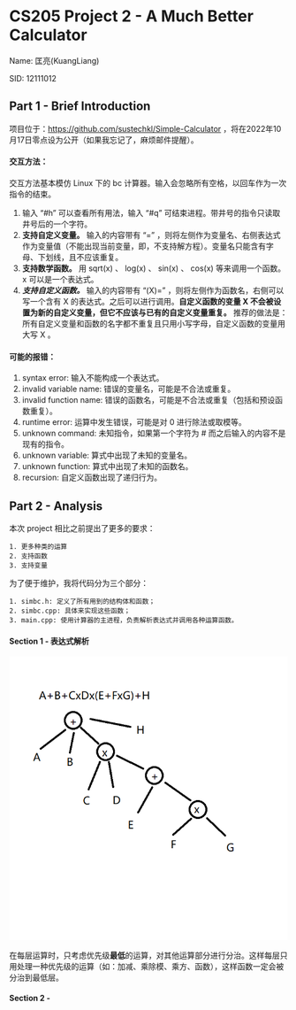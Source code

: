 # CS205 Project 2 - A Much Better Calculator

Name: 匡亮(KuangLiang)

SID: 12111012

## Part 1 - Brief Introduction

项目位于：https://github.com/sustechkl/Simple-Calculator ，将在2022年10月17日零点设为公开（如果我忘记了，麻烦邮件提醒）。

#### 交互方法：

交互方法基本模仿 Linux 下的 bc 计算器。输入会忽略所有空格，以回车作为一次指令的结束。

1. 输入 “#h” 可以查看所有用法，输入 “#q” 可结束进程。带井号的指令只读取井号后的一个字符。
2.  **支持自定义变量。** 输入的内容带有 “=” ，则将左侧作为变量名、右侧表达式作为变量值（不能出现当前变量，即，不支持解方程）。变量名只能含有字母、下划线，且不应该重复。
3.  **支持数学函数。** 用 sqrt(x) 、 log(x) 、 sin(x) 、 cos(x) 等来调用一个函数。x 可以是一个表达式。
4.  ***支持自定义函数。*** 输入的内容带有 “(X)=” ，则将左侧作为函数名，右侧可以写一个含有 X 的表达式。之后可以进行调用。**自定义函数的变量 X 不会被设置为新的自定义变量，但它不应该与已有的自定义变量重复。** 推荐的做法是：所有自定义变量和函数的名字都不重复且只用小写字母，自定义函数的变量用大写 X 。

#### 可能的报错：

1. syntax error: 输入不能构成一个表达式。
2. invalid variable name: 错误的变量名，可能是不合法或重复。
3. invalid function name: 错误的函数名，可能是不合法或重复（包括和预设函数重复）。
4. runtime error: 运算中发生错误，可能是对 $0$ 进行除法或取模等。
5. unknown command: 未知指令，如果第一个字符为 # 而之后输入的内容不是现有的指令。
6. unknown variable: 算式中出现了未知的变量名。
7. unknown function: 算式中出现了未知的函数名。
8. recursion: 自定义函数出现了递归行为。

## Part 2 - Analysis

本次 project 相比之前提出了更多的要求：
    
    1. 更多种类的运算
    2. 支持函数
    3. 支持变量

为了便于维护，我将代码分为三个部分：

    1. simbc.h: 定义了所有用到的结构体和函数；
    2. simbc.cpp: 具体来实现这些函数；
    3. main.cpp: 使用计算器的主进程，负责解析表达式并调用各种运算函数。

#### Section 1 - 表达式解析


![image1](report_image1.png)


在每层运算时，只考虑优先级**最低**的运算，对其他运算部分进行分治。这样每层只用处理一种优先级的运算（如：加减、乘除模、乘方、函数），这样函数一定会被分治到最低层。

#### Section 2 - 